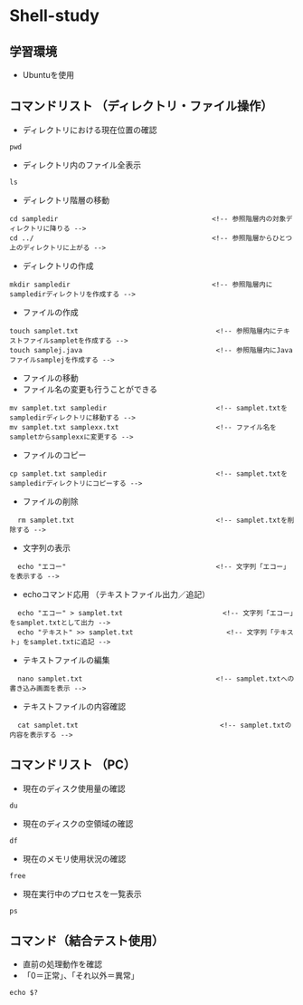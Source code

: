 # Shell-study

## 学習環境
* Ubuntuを使用

## コマンドリスト （ディレクトリ・ファイル操作）
* ディレクトリにおける現在位置の確認
```
pwd
```

* ディレクトリ内のファイル全表示
```
ls
```

* ディレクトリ階層の移動
```
cd sampledir                                      <!-- 参照階層内の対象ディレクトリに降りる -->
cd ../                                            <!-- 参照階層からひとつ上のディレクトリに上がる -->
```

* ディレクトリの作成
```
mkdir sampledir                                   <!-- 参照階層内にsampledirディレクトリを作成する -->
```

* ファイルの作成
```
touch samplet.txt                                  <!-- 参照階層内にテキストファイルsampletを作成する -->
touch samplej.java                                 <!-- 参照階層内にJavaファイルsamplejを作成する -->
```

* ファイルの移動
* ファイル名の変更も行うことができる
```
mv samplet.txt sampledir                           <!-- samplet.txtをsampledirディレクトリに移動する -->
mv samplet.txt samplexx.txt                        <!-- ファイル名をsampletからsamplexxに変更する -->
```

* ファイルのコピー
```
cp samplet.txt sampledir                           <!-- samplet.txtをsampledirディレクトリにコピーする -->
```

* ファイルの削除
```
  rm samplet.txt                                   <!-- samplet.txtを削除する -->
```

* 文字列の表示
```
  echo "エコー"                                     <!-- 文字列「エコー」を表示する -->
```

* echoコマンド応用 （テキストファイル出力／追記）
```
  echo "エコー" > samplet.txt                       　<!-- 文字列「エコー」をsamplet.txtとして出力 -->
  echo "テキスト" >> samplet.txt                       <!-- 文字列「テキスト」をsamplet.txtに追記 -->
```

* テキストファイルの編集
```
  nano samplet.txt                                 <!-- samplet.txtへの書き込み画面を表示 -->
```

* テキストファイルの内容確認
```
  cat samplet.txt                                   <!-- samplet.txtの内容を表示する -->
```

## コマンドリスト （PC）
* 現在のディスク使用量の確認
```
du
```
* 現在のディスクの空領域の確認
```
df
```
* 現在のメモリ使用状況の確認
```
free
```
* 現在実行中のプロセスを一覧表示
```
ps
```

## コマンド（結合テスト使用）
* 直前の処理動作を確認
* 「0＝正常」、「それ以外＝異常」
```
echo $?
```


